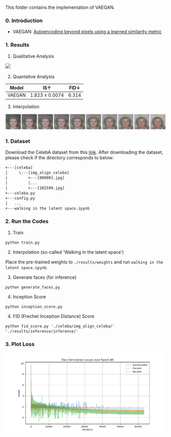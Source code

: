 This folder contains the implementation of VAEGAN.

### 0. Introduction
- VAEGAN: [Autoencoding beyond pixels using a learned similarity metric](https://arxiv.org/pdf/1512.09300.pdf)


### 1. Results
1) Qualitative Analysis

<img src = './results/samples/Face_Generation_Epoch_40.png'>

2) Quantative Analysis

| Model | IS↑ | FID↓ |
|:-----:|:-----:|:-----:|
| VAEGAN | 1.823 ± 0.0074 | 6.314 |

3) Interpolation

<img src = './results/interpolation/Generated_Face_Interpolation.png'>

### 1. Dataset
Download the CelebA dataset from this [link](http://mmlab.ie.cuhk.edu.hk/projects/CelebA.html).
After downloading the dataset, please check if the directory corresponds to below:
```
+---[celeba]
|     \---[img_align_celeba]
|         +---[000001.jpg]
|         |...
|         +---[202599.jpg]
+---celeba.py
+---config.py
|   ...
+---walking in the latent space.ipynb
```

### 2. Run the Codes
1) Train
```
python train.py
```

2) Interpolation (so-called 'Walking in the latent space')

Place the pre-trained weights to `./results/weights` and run `walking in the latent space.ipynb`.

3) Generate faces (for inference)
```
python generate_faces.py
```

4) Inception Score
```
python inception_score.py
```

4) FID (Frechet Inception Distance) Score
```
python fid_score.py './celeba/img_align_celeba/' './results/inference/inference/'
```

### 3. Plot Loss
<img src = './results/plots/Face_Generation_Losses_Epoch_40.png'>
